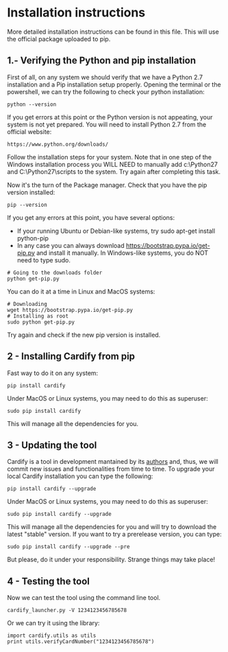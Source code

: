 Installation instructions
=========================

More detailed installation instructions can be found in this file. This will use the official package uploaded to pip.

1.- Verifying the Python and pip installation
---------------------------------------------

First of all, on any system we should verify that we have a Python 2.7 installation and a Pip installation setup properly. Opening the terminal or the powershell, we can try the following to check your python installation:
```
python --version
```

If you get errors at this point or the Python version is not appeating, your system is not yet prepared. You will need to install Python 2.7 from the official website:
```
https://www.python.org/downloads/
```
Follow the installation steps for your system. Note that in one step of the Windows installation process you WILL NEED to manually add c:\Python27 and C:\Python27\scripts to the system. Try again after completing this task.

Now it's the turn of the Package manager. Check that you have the pip version installed:
```
pip --version
```
If you get any errors at this point, you have several options:
* If your running Ubuntu or Debian-like systems, try sudo apt-get install python-pip
* In any case you can always download <https://bootstrap.pypa.io/get-pip.py> and install it manually. In Windows-like systems, you do NOT need to type sudo. 
```
# Going to the downloads folder
python get-pip.py
```
You can do it at a time in Linux and MacOS systems:
```
# Downloading
wget https://bootstrap.pypa.io/get-pip.py
# Installing as root
sudo python get-pip.py
```
Try again and check if the new pip version is installed.


2 - Installing Cardify from pip
-------------------------------

Fast way to do it on any system:
```
pip install cardify
```
Under MacOS or Linux systems, you may need to do this as superuser:
```
sudo pip install cardify
```
This will manage all the dependencies for you.

3 - Updating the tool
---------------------

Cardify is a tool in development mantained by its [authors](AUTHORS.md) and, thus, we will commit new issues and functionalities from time to time. To upgrade your local Cardify installation you can type the following:
```
pip install cardify --upgrade
```
Under MacOS or Linux systems, you may need to do this as superuser:
```
sudo pip install cardify --upgrade
```
This will manage all the dependencies for you and will try to download the latest "stable" version. If you want to try a prerelease version, you can type:
```
sudo pip install cardify --upgrade --pre
```
But please, do it under your responsibility. Strange things may take place!

4 - Testing the tool
--------------------

Now we can test the tool using the command line tool.
```
cardify_launcher.py -V 1234123456785678
```

Or we can try it using the library:
```
import cardify.utils as utils
print utils.verifyCardNumber("1234123456785678")
```
